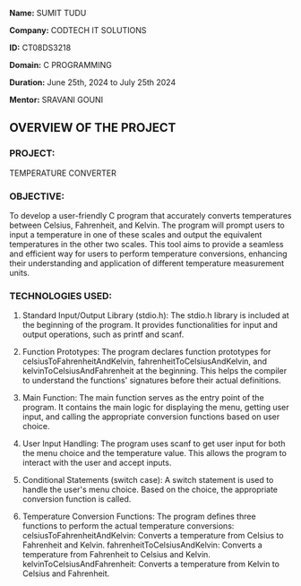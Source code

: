 **Name:** SUMIT TUDU

**Company:** CODTECH IT SOLUTIONS

**ID:** CT08DS3218

**Domain:** C PROGRAMMING

**Duration:** June 25th, 2024 to July 25th 2024

**Mentor:** SRAVANI GOUNI


## OVERVIEW OF THE PROJECT

### PROJECT: 
TEMPERATURE CONVERTER

### OBJECTIVE: 
To develop a user-friendly C program that accurately converts temperatures between Celsius, Fahrenheit, and Kelvin. The program will prompt users to input a temperature in one of these scales and output the equivalent temperatures in the other two scales. This tool aims to provide a seamless and efficient way for users to perform temperature conversions, enhancing their understanding and application of different temperature measurement units.

### TECHNOLOGIES USED:
1. Standard Input/Output Library (stdio.h):
The stdio.h library is included at the beginning of the program. It provides functionalities for input and output operations, such as printf and scanf.

2. Function Prototypes:
The program declares function prototypes for celsiusToFahrenheitAndKelvin, fahrenheitToCelsiusAndKelvin, and kelvinToCelsiusAndFahrenheit at the beginning. This helps the compiler to understand the functions' signatures before their actual definitions.

3. Main Function:
The main function serves as the entry point of the program. It contains the main logic for displaying the menu, getting user input, and calling the appropriate conversion functions based on user choice.

4. User Input Handling:
The program uses scanf to get user input for both the menu choice and the temperature value. This allows the program to interact with the user and accept inputs.

5. Conditional Statements (switch case):
A switch statement is used to handle the user's menu choice. Based on the choice, the appropriate conversion function is called.

6. Temperature Conversion Functions:
The program defines three functions to perform the actual temperature conversions:
celsiusToFahrenheitAndKelvin: Converts a temperature from Celsius to Fahrenheit and Kelvin.
fahrenheitToCelsiusAndKelvin: Converts a temperature from Fahrenheit to Celsius and Kelvin.
kelvinToCelsiusAndFahrenheit: Converts a temperature from Kelvin to Celsius and Fahrenheit.
